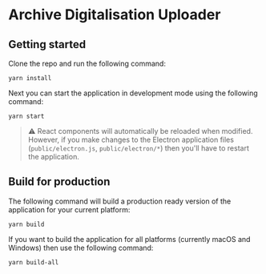 # Archive Digitalisation Uploader

## Getting started

Clone the repo and run the following command:

```
yarn install
```

Next you can start the application in development mode using the following command:

```
yarn start
```

> ⚠️ React components will automatically be reloaded when modified. However, if you make changes to the Electron application files (`public/electron.js`, `public/electron/*`) then you'll have to restart the application.

## Build for production

The following command will build a production ready version of the application for your current platform:

```
yarn build
```

If you want to build the application for all platforms (currently macOS and Windows) then use the following command:

```
yarn build-all
```
